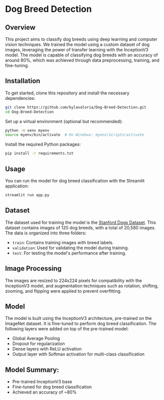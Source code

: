 # Dog Breed Detection

## Overview
This project aims to classify dog breeds using deep learning and computer vision techniques. We trained the model using a custom dataset of dog images, leveraging the power of transfer learning with the InceptionV3 model. The model is capable of classifying dog breeds with an accuracy of around 80%, which was achieved through data preprocessing, training, and fine-tuning.

## Installation
To get started, clone this repository and install the necessary dependencies:

```bash
git clone https://github.com/kylavaloria/Dog-Breed-Detection.git
cd Dog-Breed-Detection
```

Set up a virtual environment (optional but recommended):
```bash
python -m venv myenv
source myenv/bin/activate  # On Windows: myenv\Scripts\activate
```

Install the required Python packages:
```bash
pip install -r requirements.txt
```

## Usage
You can run the model for dog breed classification with the Streamlit application:
```bash
streamlit run app.py
```

## Dataset
The dataset used for training the model is the [Stanford Dogs Dataset](http://vision.stanford.edu/aditya86/ImageNetDogs/main.html). This dataset contains images of 120 dog breeds, with a total of 20,580 images. The data is organized into three folders:

- `train`: Contains training images with breed labels.
- `validation`: Used for validating the model during training.
- `test`: For testing the model's performance after training.

## Image Processing
The images are resized to 224x224 pixels for compatibility with the InceptionV3 model, and augmentation techniques such as rotation, shifting, zooming, and flipping were applied to prevent overfitting.

## Model
The model is built using the InceptionV3 architecture, pre-trained on the ImageNet dataset. It is fine-tuned to perform dog breed classification. The following layers were added on top of the pre-trained model:
- Global Average Pooling
- Dropout for regularization
- Dense layers with ReLU activation
- Output layer with Softmax activation for multi-class classification

## Model Summary:
- Pre-trained InceptionV3 base
- Fine-tuned for dog breed classification
- Achieved an accuracy of ~80%
